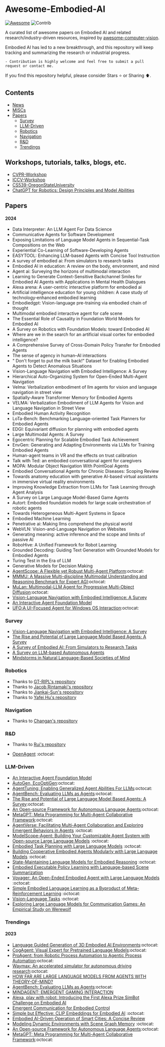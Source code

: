 # Awesome-Embodied-AI

[![Awesome](https://cdn.rawgit.com/sindresorhus/awesome/d7305f38d29fed78fa85652e3a63e154dd8e8829/media/badge.svg)](https://github.com/sindresorhus/awesome)
<img src="https://img.shields.io/badge/Contributions-Welcome-278ea5" alt="Contrib"/>

A curated list of awesome papers on Embodied AI and related research/industry-driven resources, inspired by [awesome-computer-vision](https://github.com/jbhuang0604/awesome-computer-vision).

Embodied AI has led to a new breakthrough, and this repository will keep tracking and summarizing the research or industrial progress.

```
- Contribution is highly welcome and feel free to submit a pull request or contact me.
```

If you find this repository helpful, please consider Stars ⭐ or Sharing ⬆️.

## Contents
- [News](#News)
- [MISCs](#MISCs)
- [Papers](#Papers)
  - [Survey](#Survey)
  - [LLM-Driven](#LLM)
  - [Robotics](#Robotics)
  - [Navigation](#N)
  - [R&D](#RD)
  - [Trendings](#trendings)

<a name="MISCs" />

## Workshops, tutorials, talks, blogs, etc.
- [CVPR-Workshop](https://embodied-ai.org/)
- [ICCV-Workshop](https://iccv-clvl.github.io/2023/#speakers-section)
- [CS539-OregonStateUniversity](https://web.engr.oregonstate.edu/~leestef/courses/2019/fall/cs539.html)
- [ChatGPT for Robotics: Design Principles and Model Abilities](https://www.microsoft.com/en-us/research/group/autonomous-systems-group-robotics/articles/chatgpt-for-robotics/)

<a name="Papers" />

## Papers

<a name="Survey" />

#### 2024

+ Data Interpreter: An LLM Agent For Data Science
+ Communicative Agents for Software Development
+ Exposing Limitations of Language Model Agents in Sequential-Task Compositions on the Web
+ Experiential Co-Learning of Software-Developing Agents
+ EASYTOOL: Enhancing LLM-based Agents with Concise Tool Instruction
+ A survey of embodied ai: From simulators to research tasks
+ Embodied AI in education: A review on the body, environment, and mind
+ Agent ai: Surveying the horizons of multimodal interaction
+ Learning to Generate Context-Sensitive Backchannel Smiles for Embodied AI Agents with Applications in Mental Health Dialogues
+ Alexa arena: A user-centric interactive platform for embodied ai
+ Artificial intelligence education for young children: A case study of technology‐enhanced embodied learning
+ Embodiedgpt: Vision-language pre-training via embodied chain of thought
+ Multimodal embodied interactive agent for cafe scene
+ The Essential Role of Causality in Foundation World Models for Embodied AI
+ A Survey on Robotics with Foundation Models: toward Embodied AI
+ Where are we in the search for an artificial visual cortex for embodied intelligence?
+ A Comprehensive Survey of Cross-Domain Policy Transfer for Embodied Agents
+ The sense of agency in human–AI interactions
+ " Don't forget to put the milk back!" Dataset for Enabling Embodied Agents to Detect Anomalous Situations
+ Vision-Language Navigation with Embodied Intelligence: A Survey
+ Hierarchical Auto-Organizing System for Open-Ended Multi-Agent Navigation
+ Velma: Verbalization embodiment of llm agents for vision and language navigation in street view
+ Spatially-Aware Transformer Memory for Embodied Agents
+ VELMA: Verbalization Embodiment of LLM Agents for Vision and Language Navigation in Street View
+ Embodied Human Activity Recognition
+ LoTa-Bench: Benchmarking Language-oriented Task Planners for Embodied Agents
+ EDGI: Equivariant diffusion for planning with embodied agents
+ Large Multimodal Agents: A Survey
+ Egocentric Planning for Scalable Embodied Task Achievement
+ EnvGen: Generating and Adapting Environments via LLMs for Training Embodied Agents
+ Human-agent teams in VR and the effects on trust calibration
+ Talk with Ted: an embodied conversational agent for caregivers
+ MOPA: Modular Object Navigation With PointGoal Agents
+ Embodied Conversational Agents for Chronic Diseases: Scoping Review
+ Towards anatomy education with generative AI-based virtual assistants in immersive virtual reality environments
+ Improving Knowledge Extraction from LLMs for Task Learning through Agent Analysis
+ A Survey on Large Language Model-Based Game Agents
+ Autort: Embodied foundation models for large scale orchestration of robotic agents
+ Towards Heterogeneous Multi-Agent Systems in Space
+ Embodied Machine Learning
+ Penetrative ai: Making llms comprehend the physical world
+ WebVLN: Vision-and-Language Navigation on Websites
+ Generating meaning: active inference and the scope and limits of passive AI
+ RoboHive: A Unified Framework for Robot Learning
+ Grounded Decoding: Guiding Text Generation with Grounded Models for Embodied Agents
+ Turing Test in the Era of LLM
+ Generative Models for Decision Making
+ [AgentScope: A Flexible yet Robust Multi-Agent Platform](https://github.com/modelscope/agentscope):octocat:
+ [MMMU: A Massive Multi-discipline Multimodal Understanding and Reasoning Benchmark for Expert AGI](https://github.com/MMMU-Benchmark/MMMU):octocat:
+ [MuLan: Multimodal-LLM Agent for Progressive Multi-Object Diffusion](https://measure-infinity.github.io/mulan/):octocat:
+ [Vision-Language Navigation with Embodied Intelligence: A Survey](https://arxiv.org/abs/2402.14304)
+ [An Interactive Agent Foundation Model](https://arxiv.org/pdf/2402.05929.pdf)
+ [UFO:A UI-Focused Agent for Windows OS Interaction](https://github.com/microsoft/UFO):octocat:

### Survey

+ [Vision-Language Navigation with Embodied Intelligence: A Survey](https://arxiv.org/abs/2402.14304)
+ [The Rise and Potential of Large Language Model Based Agents: A Survey](https://github.com/WooooDyy/LLM-Agent-Paper-List)
+ [A Survey of Embodied AI: From Simulators to Research Tasks](https://arxiv.org/pdf/2103.04918.pdf)
+ [A Survey on LLM-based Autonomous Agents](https://github.com/Paitesanshi/LLM-Agent-Survey)
+ [Mindstorms in Natural Language-Based Societies of Mind](https://arxiv.org/pdf/2305.17066.pdf)

<a name="Robotics" />

### Robotics
- Thanks to [GT-RIPL's repository](https://github.com/GT-RIPL/Awesome-LLM-Robotics)
- Thanks to [Jacob Rintamaki's repository](https://github.com/jrin771/Everything-LLMs-And-Robotics)
- Thanks to [Jiankai-Sun's repository](https://github.com/robotics-survey/Awesome-Robotics-Foundation-Models)
- Thanks to [Yafei Hu's repository](https://github.com/JeffreyYH/robotics-fm-survey)

<a name="N" />

### Navigation
- Thanks to [Changan's repository](https://github.com/ChanganVR/awesome-embodied-vision)

<a name="RD" />

### R&D
- Thanks to [Rui's repository](https://github.com/ray-ruisun/AIA)
+ [OpenAgent](https://github.com/dot-agent/openagent) :octocat:

<a name="LLM" />

### LLM-Driven

+ [An Interactive Agent Foundation Model](https://arxiv.org/pdf/2402.05929.pdf)
+ [AutoGen, EcoOptiGen](https://github.com/microsoft/autogen):octocat:
+ [AgentTuning: Enabling Generalized Agent Abilities For LLMs](https://github.com/THUDM/AgentTuning):octocat:
+ [AgentBench: Evaluating LLMs as Agents](https://github.com/THUDM/AgentBench):octocat:
+ [The Rise and Potential of Large Language Model Based Agents: A Survey](https://github.com/WooooDyy/LLM-Agent-Paper-List):octocat:
+ [An Open-source Framework for Autonomous Language Agents](https://github.com/aiwaves-cn/agents):octocat:
+ [MetaGPT: Meta Programming for Multi-Agent Collaborative Framework](https://github.com/geekan/MetaGPT):octocat:
+ [AgentVerse: Facilitating Multi-Agent Collaboration and Exploring Emergent Behaviors in Agents](https://github.com/OpenBMB/AgentVerse) :octocat:
+ [ModelScope-Agent: Building Your Customizable Agent System with Open-source Large Language Models](https://github.com/modelscope/modelscope-agent) :octocat:
+ [Embodied Task Planning with Large Language Models](https://gary3410.github.io/TaPA/) :octocat:
+ [Building Cooperative Embodied Agents Modularly with Large Language Models](https://vis-www.cs.umass.edu/Co-LLM-Agents/) :octocat:
+ [State-Maintaining Language Models for Embodied Reasoning](https://statler-lm.github.io/) :octocat:
+ [Embodied Executable Policy Learning with Language-based Scene Summarization](https://arxiv.org/pdf/2306.05696.pdf)
+ [Voyager: An Open-Ended Embodied Agent with Large Language Models](https://voyager.minedojo.org/) :octocat:
+ [Simple Embodied Language Learning as a Byproduct of Meta-Reinforcement Learning](https://arxiv.org/pdf/2306.08400.pdf) :octocat:
+ [Vision-Language Tasks](https://github.com/jingyi0000/VLM_survey) :octocat:
+ [Exploring Large Language Models for Communication Games: An Empirical Study on Werewolf](https://arxiv.org/abs/2309.04658)

<a name="trendings" />

### Trendings

#### 2023

+ [Language Guided Generation of 3D Embodied AI Environments](https://github.com/allenai/Holodeck):octocat:
+ [CogAgent: Visual Expert for Pretrained Language Models](https://github.com/THUDM/CogVLM):octocat:
+ [ProAgent: from Robotic Process Automation to Agentic Process Automation](https://github.com/OpenBMB/ProAgent):octocat:
+ [Waymax: An accelerated simulator for autonomous driving research](https://github.com/waymo-research/waymax/tree/main):octocat:
+ [HOW FAR ARE LARGE LANGUAGE MODELS FROM AGENTS WITH THEORY-OF-MIND?](https://arxiv.org/pdf/2310.03051.pdf)
+ [AgentBench: Evaluating LLMs as Agents](https://github.com/THUDM/AgentBench):octocat:
+ [MINDAGENT: EMERGENT GAMING INTERACTION](https://arxiv.org/pdf/2309.09971.pdf)
+ [Alexa, play with robot: Introducing the First Alexa Prize SimBot Challenge on Embodied AI](https://arxiv.org/pdf/2308.05221.pdf)
+ [Emergent Communication for Embodied Control](http://openaccess.thecvf.com//content/CVPR2023/papers/Mu_EC2_Emergent_Communication_for_Embodied_Control_CVPR_2023_paper.pdf)
+ [Simple but Effective: CLIP Embeddings for Embodied AI](https://github.com/allenai/embodied-clip) :octocat:
+ [Embodied AI-Driven Operation of Smart Cities: A Concise Review](https://arxiv.org/pdf/2108.09823v1.pdf)
+ [Modeling Dynamic Environments with Scene Graph Memory](https://proceedings.mlr.press/v202/kurenkov23a/kurenkov23a.pdf) :octocat:
+ [An Open-source Framework for Autonomous Language Agents](https://github.com/aiwaves-cn/agents):octocat:
+ [MetaGPT: Meta Programming for Multi-Agent Collaborative Framework](https://github.com/geekan/MetaGPT):octocat:
